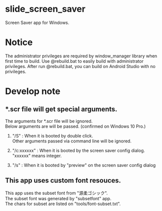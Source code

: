 # slide_screen_saver

Screen Saver app for Windows.

# Notice

The administrator privileges are required by window_manager library when first time to build.
Use @rebuild.bat to easily build with administrator privileges.
After run @rebuild.bat, you can build on Android Studio with no privileges.

# Develop note

## *.scr file will get special arguments.

The arguments for *.scr file will be ignored.  
Below arguments are will be passed. (confirmed on Windows 10 Pro.)

1. "/S" : When it is booted by double click.  
Other arguments passed via command line will be ignored.

1. "/c:xxxxxx" : When it is booted by the screen saver config dialog.  
"xxxxxx" means integer.

1. "/s" : When it is booted by "preview" on the screen saver config dialog 

## This app uses custom font resouces.

This app uses the subset font from "源柔ゴシック".  
The subset font was generated by "subsetfont" app.  
The chars for subset are listed on "tools/font-subset.txt".
